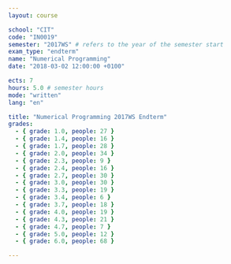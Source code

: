 ```yaml
---
layout: course

school: "CIT"
code: "IN0019"
semester: "2017WS" # refers to the year of the semester start
exam_type: "endterm"
name: "Numerical Programming"
date: "2018-03-02 12:00:00 +0100"

ects: 7
hours: 5.0 # semester hours
mode: "written"
lang: "en"

title: "Numerical Programming 2017WS Endterm"
grades:
  - { grade: 1.0, people: 27 }
  - { grade: 1.4, people: 16 }
  - { grade: 1.7, people: 28 }
  - { grade: 2.0, people: 34 }
  - { grade: 2.3, people: 9 }
  - { grade: 2.4, people: 16 }
  - { grade: 2.7, people: 30 }
  - { grade: 3.0, people: 30 }
  - { grade: 3.3, people: 19 }
  - { grade: 3.4, people: 6 }
  - { grade: 3.7, people: 18 }
  - { grade: 4.0, people: 19 }
  - { grade: 4.3, people: 21 }
  - { grade: 4.7, people: 7 }
  - { grade: 5.0, people: 12 }
  - { grade: 6.0, people: 68 }

---
```



